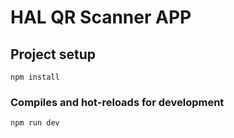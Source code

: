 # HAL QR Scanner APP

## Project setup

```
npm install
```

### Compiles and hot-reloads for development

```
npm run dev
```
